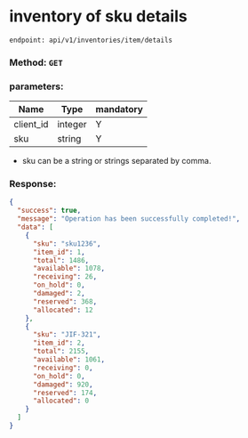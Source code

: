 # inventory of sku details


`endpoint: api/v1/inventories/item/details`

### Method: `GET`
### parameters:
| Name        | Type      | mandatory |
|-------------|-----------|-----------|
| client_id   | integer   | Y         |
| sku         | string    | Y         |

* sku can be a string or strings separated by comma.

### Response:

```json
{
  "success": true,
  "message": "Operation has been successfully completed!",
  "data": [
    {
      "sku": "sku1236",
      "item_id": 1,
      "total": 1486,
      "available": 1078,
      "receiving": 26,
      "on_hold": 0,
      "damaged": 2,
      "reserved": 368,
      "allocated": 12
    },
    {
      "sku": "JIF-321",
      "item_id": 2,
      "total": 2155,
      "available": 1061,
      "receiving": 0,
      "on_hold": 0,
      "damaged": 920,
      "reserved": 174,
      "allocated": 0
    }
  ]
}
```